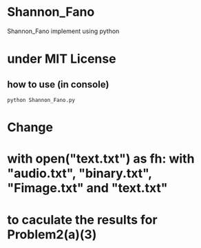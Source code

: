# Shannon_Fano
Shannon_Fano implement using python

# under MIT License

## how to use (in console)
``
python Shannon_Fano.py
``
# Change 
# with open("text.txt") as fh: with "audio.txt", "binary.txt", "Fimage.txt" and "text.txt"
# to caculate  the results for Problem2(a)(3)